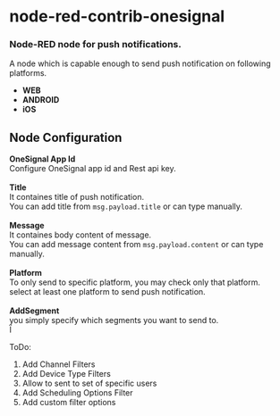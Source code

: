 # node-red-contrib-onesignal
<h3>
  Node-RED node for push notifications.
</h3>
<p>
    A node which is capable enough to send push notification on following platforms.
    <ul>
        <li>
            <b>WEB</b>
        </li>
        <li>
            <b>ANDROID</b>
        </li>
        <li>
            <b>iOS</b>
        </li>
    </ul>
</p>
<h2>Node Configuration</h2>
<div>
    <b>OneSignal App Id</b>
    <div> Configure OneSignal app id and Rest api key.</div></br>
</div>
<div>
    <b>Title</b>
    <div> It containes title of push notification. </br> You can add title from <code>msg.payload.title</code> or can type manually.</div></br>
</div>
<div>
    <b>Message</b>
    <div> It containes body content of message. </br> You can add message content from <code>msg.payload.content</code> or can type manually.</div></br>
</div>
<div>
    <b>Platform</b>
    <div> To only send to specific platform, you may check only that platform. </br> select at least one platform to send push notification.</div></br>
</div>
<div>
    <b>AddSegment</b>
    <div> you simply specify which segments you want to send to.</div>
</div>Ï

ToDo:
1. Add Channel Filters
2. Add Device Type Filters
3. Allow to sent to set of specific users
4. Add Scheduling Options Filter
5. Add custom filter options

